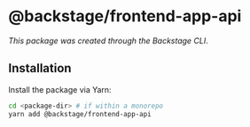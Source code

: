 # @backstage/frontend-app-api

_This package was created through the Backstage CLI_.

## Installation

Install the package via Yarn:

```sh
cd <package-dir> # if within a monorepo
yarn add @backstage/frontend-app-api
```
